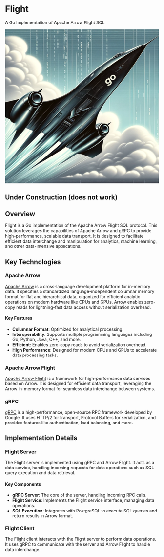 # Flight

A Go Implementation of Apache Arrow Flight SQL

![Apache Arrow Flight Logo](flight.webp)

## Under Construction (does not work)

## Overview

Flight is a Go implementation of the Apache Arrow Flight SQL protocol. This solution leverages the capabilities of Apache Arrow and gRPC to provide high-performance, scalable data transport. It is designed to facilitate efficient data interchange and manipulation for analytics, machine learning, and other data-intensive applications.

## Key Technologies

### Apache Arrow

[Apache Arrow](https://arrow.apache.org/) is a cross-language development platform for in-memory data. It specifies a standardized language-independent columnar memory format for flat and hierarchical data, organized for efficient analytic operations on modern hardware like CPUs and GPUs. Arrow enables zero-copy reads for lightning-fast data access without serialization overhead.

#### Key Features

- **Columnar Format**: Optimized for analytical processing.
- **Interoperability**: Supports multiple programming languages including Go, Python, Java, C++, and more.
- **Efficient**: Enables zero-copy reads to avoid serialization overhead.
- **High Performance**: Designed for modern CPUs and GPUs to accelerate data processing tasks.

### Apache Arrow Flight

[Apache Arrow Flight](https://arrow.apache.org/blog/2019/10/13/introducing-arrow-flight/) is a framework for high-performance data services based on Arrow. It is designed for efficient data transport, leveraging the Arrow in-memory format for seamless data interchange between systems.

### gRPC

[gRPC](https://grpc.io/) is a high-performance, open-source RPC framework developed by Google. It uses HTTP/2 for transport, Protocol Buffers for serialization, and provides features like authentication, load balancing, and more.

## Implementation Details

### Flight Server

The Flight server is implemented using gRPC and Arrow Flight. It acts as a data service, handling incoming requests for data operations such as SQL query execution and data retrieval.

#### Key Components

- **gRPC Server**: The core of the server, handling incoming RPC calls.
- **Flight Service**: Implements the Flight service interface, managing data operations.
- **SQL Execution**: Integrates with PostgreSQL to execute SQL queries and return results in Arrow format.

### Flight Client

The Flight client interacts with the Flight server to perform data operations. It uses gRPC to communicate with the server and Arrow Flight to handle data interchange.
